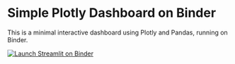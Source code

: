 # Simple Plotly Dashboard on Binder

This is a minimal interactive dashboard using Plotly and Pandas, running on Binder.

[![Launch Streamlit on Binder](https://mybinder.org/badge_logo.svg)](https://mybinder.org/v2/gh/benchharp/example_irisE/main?urlpath=streamlit/app.py)


